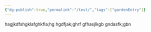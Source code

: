 ```yaml
---
{"dg-publish":true,"permalink":"/test/","tags":["gardenEntry"]}
---
```


hagjkdfshgklafghkfla;hg
hgdfjak;ghrf
gfhasjlkgb
gndasfk;gbn
